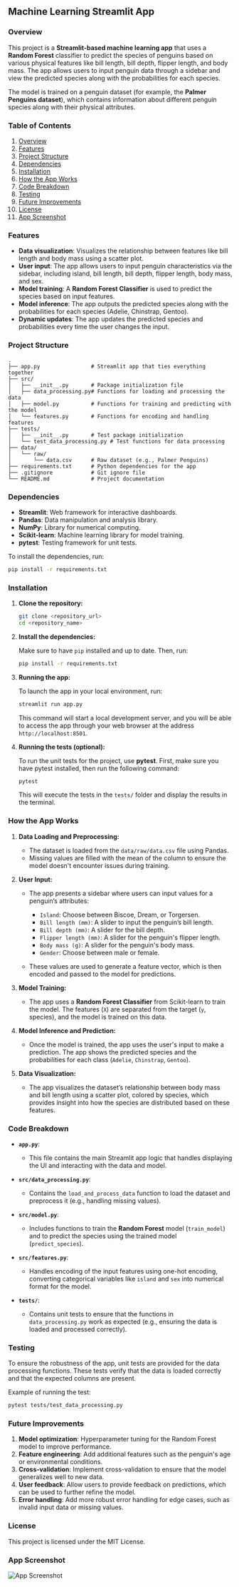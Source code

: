 
## Machine Learning Streamlit App

### Overview

This project is a **Streamlit-based machine learning app** that uses a **Random Forest** classifier to predict the species of penguins based on various physical features like bill length, bill depth, flipper length, and body mass. The app allows users to input penguin data through a sidebar and view the predicted species along with the probabilities for each species.

The model is trained on a penguin dataset (for example, the **Palmer Penguins dataset**), which contains information about different penguin species along with their physical attributes.

### Table of Contents

1. [Overview](#overview)
2. [Features](#features)
3. [Project Structure](#project-structure)
4. [Dependencies](#dependencies)
5. [Installation](#installation)
6. [How the App Works](#how-the-app-works)
7. [Code Breakdown](#code-breakdown)
8. [Testing](#testing)
9. [Future Improvements](#future-improvements)
10. [License](#license)
11. [App Screenshot](#app-screenshot)

### Features

- **Data visualization**: Visualizes the relationship between features like bill length and body mass using a scatter plot.
- **User input**: The app allows users to input penguin characteristics via the sidebar, including island, bill length, bill depth, flipper length, body mass, and sex.
- **Model training**: A **Random Forest Classifier** is used to predict the species based on input features.
- **Model inference**: The app outputs the predicted species along with the probabilities for each species (Adelie, Chinstrap, Gentoo).
- **Dynamic updates**: The app updates the predicted species and probabilities every time the user changes the input.

### Project Structure

```
.
├── app.py                # Streamlit app that ties everything together
├── src/
│   ├── __init__.py       # Package initialization file
│   ├── data_processing.py# Functions for loading and processing the data
│   ├── model.py          # Functions for training and predicting with the model
│   └── features.py       # Functions for encoding and handling features
├── tests/
│   ├── __init__.py       # Test package initialization
│   └── test_data_processing.py # Test functions for data processing
├── data/
│   └── raw/
│       └── data.csv      # Raw dataset (e.g., Palmer Penguins)
├── requirements.txt      # Python dependencies for the app
├── .gitignore            # Git ignore file
└── README.md             # Project documentation
```

### Dependencies

- **Streamlit**: Web framework for interactive dashboards.
- **Pandas**: Data manipulation and analysis library.
- **NumPy**: Library for numerical computing.
- **Scikit-learn**: Machine learning library for model training.
- **pytest**: Testing framework for unit tests.

To install the dependencies, run:

```bash
pip install -r requirements.txt
```

### Installation

1. **Clone the repository:**

    ```bash
    git clone <repository_url>
    cd <repository_name>
    ```

2. **Install the dependencies:**

    Make sure to have `pip` installed and up to date. Then, run:

    ```bash
    pip install -r requirements.txt
    ```

3. **Running the app:**

    To launch the app in your local environment, run:

    ```bash
    streamlit run app.py
    ```

    This command will start a local development server, and you will be able to access the app through your web browser at the address `http://localhost:8501`.

4. **Running the tests (optional):**

    To run the unit tests for the project, use **pytest**. First, make sure you have pytest installed, then run the following command:

    ```bash
    pytest
    ```

    This will execute the tests in the `tests/` folder and display the results in the terminal.

### How the App Works

1. **Data Loading and Preprocessing:**
   - The dataset is loaded from the `data/raw/data.csv` file using Pandas.
   - Missing values are filled with the mean of the column to ensure the model doesn't encounter issues during training.
   
2. **User Input:**
   - The app presents a sidebar where users can input values for a penguin’s attributes:
     - `Island`: Choose between Biscoe, Dream, or Torgersen.
     - `Bill length (mm)`: A slider to input the penguin’s bill length.
     - `Bill depth (mm)`: A slider for the bill depth.
     - `Flipper length (mm)`: A slider for the penguin's flipper length.
     - `Body mass (g)`: A slider for the penguin's body mass.
     - `Gender`: Choose between male or female.
   
   - These values are used to generate a feature vector, which is then encoded and passed to the model for predictions.

3. **Model Training:**
   - The app uses a **Random Forest Classifier** from Scikit-learn to train the model. The features (`X`) are separated from the target (`y`, species), and the model is trained on this data.
   
4. **Model Inference and Prediction:**
   - Once the model is trained, the app uses the user's input to make a prediction. The app shows the predicted species and the probabilities for each class (`Adelie`, `Chinstrap`, `Gentoo`).
   
5. **Data Visualization:**
   - The app visualizes the dataset’s relationship between body mass and bill length using a scatter plot, colored by species, which provides insight into how the species are distributed based on these features.

### Code Breakdown

- **`app.py`**:
  - This file contains the main Streamlit app logic that handles displaying the UI and interacting with the data and model.
  
- **`src/data_processing.py`**:
  - Contains the `load_and_process_data` function to load the dataset and preprocess it (e.g., handling missing values).
  
- **`src/model.py`**:
  - Includes functions to train the **Random Forest** model (`train_model`) and to predict the species using the trained model (`predict_species`).
  
- **`src/features.py`**:
  - Handles encoding of the input features using one-hot encoding, converting categorical variables like `island` and `sex` into numerical format for the model.
  
- **`tests/`**:
  - Contains unit tests to ensure that the functions in `data_processing.py` work as expected (e.g., ensuring the data is loaded and processed correctly).

### Testing

To ensure the robustness of the app, unit tests are provided for the data processing functions. These tests verify that the data is loaded correctly and that the expected columns are present.

Example of running the test:

```bash
pytest tests/test_data_processing.py
```

### Future Improvements

1. **Model optimization**: Hyperparameter tuning for the Random Forest model to improve performance.
2. **Feature engineering**: Add additional features such as the penguin's age or environmental conditions.
3. **Cross-validation**: Implement cross-validation to ensure that the model generalizes well to new data.
4. **User feedback**: Allow users to provide feedback on predictions, which can be used to further refine the model.
5. **Error handling**: Add more robust error handling for edge cases, such as invalid input data or missing values.

### License

This project is licensed under the MIT License.

### App Screenshot

![App Screenshot](data/raw/website.png)




